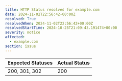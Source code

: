 ```yaml
---
title: HTTP Status resolved for example.com
date: 2024-11-02T22:56:42+00:00Z
resolved: True
resolvedWhen: 2024-11-02T22:56:42+00:00Z
resolvedStartTime: 2024-10-25T21:09:43.191474+00:00
severity: notice
affected:
  - example.com
section: issue
---
```


| Expected Statuses | Actual Status  |
|-------------------|----------------|
| 200, 301, 302 | 200 |
